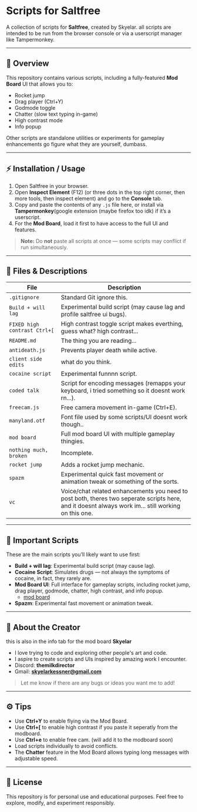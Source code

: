 # Scripts for Saltfree

A collection of scripts for **Saltfree**, created by Skyelar. all scripts are intended to be run from the browser console or via a userscript manager like Tampermonkey.  

---

## 🚀 Overview

This repository contains various scripts, including a fully-featured **Mod Board** UI that allows you to:  

- Rocket jump  
- Drag player (Ctrl+Y)  
- Godmode toggle  
- Chatter (slow text typing in-game)  
- High contrast mode  
- Info popup  

Other scripts are standalone utilities or experiments for gameplay enhancements go figure what they are yourself, dumbass.

---

## ⚡ Installation / Usage

1. Open Saltfree in your browser.  
2. Open **Inspect Element** (F12) (or three dots in the top right corner, then more tools, then inspect element) and go to the **Console** tab.  
3. Copy and paste the contents of any `.js` file here, or install via **Tampermonkey**(google extension (maybe firefox too idk) if it’s a userscript.  
4. For the **Mod Board**, load it first to have access to the full UI and features.  

> **Note:** Do **not** paste all scripts at once — some scripts may conflict if run simultaneously.

---

## 📂 Files & Descriptions

| File | Description |
|------|-------------|
| `.gitignore` | Standard Git ignore this. |
| `Build + will lag` | Experimental build script (may cause lag and profile saltfree ui bugs). |
| `FIXED high contrast Ctrl+[` | High contrast toggle script makes everthing, guess what? high contrast... |
| `README.md` | The thing you are reading... |
| `antideath.js` | Prevents player death while active. |
| `client side edits` | what do you think. |
| `cocaine script` | Experimental funnnn script. |
| `coded talk` | Script for encoding messages (remapps your keyboard, i tried something so it doesnt work rn...). |
| `freecam.js` | Free camera movement in-game (Ctrl+E). |
| `manyland.otf` | Font file used by some scripts/UI doesnt work though.. |
| `mod board` | Full mod board UI with multiple gameplay thingies. |
| `nothing much, broken` | Incomplete. |
| `rocket jump` | Adds a rocket jump mechanic. |
| `spazm` | Experimental quick fast movement or animation tweak or something of the sorts. |
| `vc` | Voice/chat related enhancements you need to post both, theres two seperate scripts here, and it doesnt always work im... still working on this one. |

---

## 📌 Important Scripts

These are the main scripts you’ll likely want to use first:  

- **Build + will lag**: Experimental build script (may cause lag).  
- **Cocaine Script**: Simulates drugs — not always the symptoms of cocaine, in fact, they rarely are.  
- **Mod Board UI**: Full interface for gameplay scripts, including rocket jump, drag player, godmode, chatter, high contrast, and info popup.  
  - [mod board](mod%20board)  
- **Spazm**: Experimental fast movement or animation tweak.  

---

## 💬 About the Creator
this is also in the info tab for the mod board
**Skyelar**  
- I love trying to code and exploring other people's art and code.  
- I aspire to create scripts and UIs inspired by amazing work I encounter.  
- Discord: **themilkdirector**  
- Gmail: **skyelarkessner@gmail.com**  

> Let me know if there are any bugs or ideas you want me to add!

---

## ⚙️ Tips

- Use **Ctrl+Y** to enable flying via the Mod Board.
- Use **Ctrl+[** to enable high contrast if you paste it seperatly from the modboard.
- Use **Ctrl+e** to enable free cam. (will add it to the modboard soon)
- Load scripts individually to avoid conflicts.  
- The **Chatter** feature in the Mod Board allows typing long messages with adjustable speed.  

---

## 📜 License

This repository is for personal use and educational purposes. Feel free to explore, modify, and experiment responsibly.  

